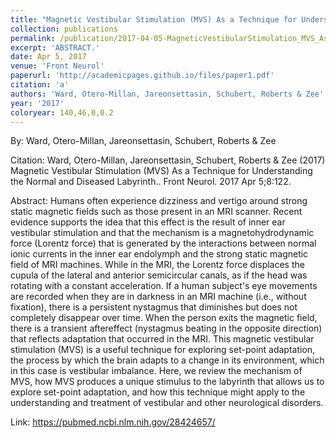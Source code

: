 ```yaml
---
title: "Magnetic Vestibular Stimulation (MVS) As a Technique for Understanding the Normal and Diseased Labyrinth."
collection: publications
permalink: /publication/2017-04-05-MagneticVestibularStimulation_MVS_AsATechniqueForUnderstandingT
excerpt: 'ABSTRACT.'
date: Apr 5, 2017
venue: 'Front Neurol'
paperurl: 'http://academicpages.github.io/files/paper1.pdf'
citation: 'a'
authors: 'Ward, Otero-Millan, Jareonsettasin, Schubert, Roberts & Zee'
year: '2017'
coloryear: 140,46,0,0.2
---
```


By: Ward, Otero-Millan, Jareonsettasin, Schubert, Roberts & Zee

Citation: Ward, Otero-Millan, Jareonsettasin, Schubert, Roberts & Zee (2017) Magnetic Vestibular Stimulation (MVS) As a Technique for Understanding the Normal and Diseased Labyrinth.. Front Neurol. 2017 Apr 5;8:122. 

Abstract: Humans often experience dizziness and vertigo around strong static magnetic fields such as those present in an MRI scanner. Recent evidence supports the idea that this effect is the result of inner ear vestibular stimulation and that the mechanism is a magnetohydrodynamic force (Lorentz force) that is generated by the interactions between normal ionic currents in the inner ear endolymph and the strong static magnetic field of MRI machines. While in the MRI, the Lorentz force displaces the cupula of the lateral and anterior semicircular canals, as if the head was rotating with a constant acceleration. If a human subject's eye movements are recorded when they are in darkness in an MRI machine (i.e., without fixation), there is a persistent nystagmus that diminishes but does not completely disappear over time. When the person exits the magnetic field, there is a transient aftereffect (nystagmus beating in the opposite direction) that reflects adaptation that occurred in the MRI. This magnetic vestibular stimulation (MVS) is a useful technique for exploring set-point adaptation, the process by which the brain adapts to a change in its environment, which in this case is vestibular imbalance. Here, we review the mechanism of MVS, how MVS produces a unique stimulus to the labyrinth that allows us to explore set-point adaptation, and how this technique might apply to the understanding and treatment of vestibular and other neurological disorders.

Link: https://pubmed.ncbi.nlm.nih.gov/28424657/

